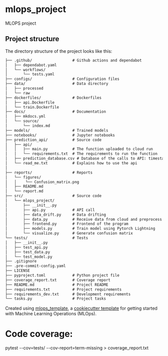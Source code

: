 # mlops_project

MLOPS project 

## Project structure

The directory structure of the project looks like this:
```txt
├── .github/                  # Github actions and dependabot
│   ├── dependabot.yaml
│   └── workflows/
│       └── tests.yaml
├── configs/                  # Configuration files
├── data/                     # Data directory
│   ├── processed
│   └── raw
├── dockerfiles/              # Dockerfiles
│   ├── api.Dockerfile
│   └── train.Dockerfile
├── docs/                     # Documentation
│   ├── mkdocs.yml
│   └── source/
│       └── index.md
├── models/                   # Trained models
├── notebooks/                # Jupyter notebooks
├── prediction_api/           # Source code
│   ├── api/
│   │   ├── main.py           # The function uploaded to cloud run
│   │   └── requirements.txt  # The requirements to run the function
│   ├── prediction_database.csv # Database of the calls to API: timestamp, location, text and prediction
│   └── read_me.txt           # Explains how to use the api
│
├── reports/                  # Reports
│   └── figures/
│   │    └── Confusion_matrix.png
│   ├── README.md
│   └── report.md
├── src/                      # Source code
│   └── mlops_project/
│       ├── __init__.py
│       ├── api.py            # API call
│       ├── data_drift.py     # Data drifting
│       ├── data.py           # Receive data from cloud and preprocess
│       ├── frontend.py       # Frontend of the program
│       ├── models.py         # Train model using Pytorch Lightning
│       └── visualize.py      # Generate confusion matrix
└── tests/                    # Tests
│   ├── __init__.py
│   ├── test_api.py
│   ├── test_data.py
│   └── test_model.py
├── .gitignore
├── .pre-commit-config.yaml
├── LICENSE
├── pyproject.toml            # Python project file
├── coverage_report.txt       # Coverage report
├── README.md                 # Project README
├── requirements.txt          # Project requirements
├── requirements_dev.txt      # Development requirements
└── tasks.py                  # Project tasks
```


Created using [mlops_template](https://github.com/SkafteNicki/mlops_template),
a [cookiecutter template](https://github.com/cookiecutter/cookiecutter) for getting
started with Machine Learning Operations (MLOps).

# Code coverage:
pytest --cov=tests/ --cov-report=term-missing > coverage_report.txt